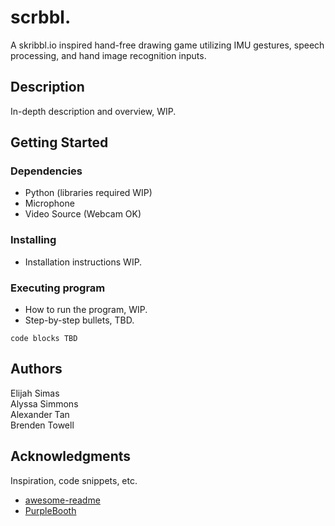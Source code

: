 # scrbbl.

A skribbl.io inspired hand-free drawing game utilizing IMU gestures, speech processing, and hand image recognition inputs.

## Description

In-depth description and overview, WIP.

## Getting Started

### Dependencies

* Python (libraries required WIP)
* Microphone
* Video Source (Webcam OK)

### Installing

* Installation instructions WIP.

### Executing program

* How to run the program, WIP.
* Step-by-step bullets, TBD.
```
code blocks TBD
```

## Authors

Elijah Simas <br />
Alyssa Simmons <br />
Alexander Tan <br />
Brenden Towell <br />

## Acknowledgments

Inspiration, code snippets, etc.
* [awesome-readme](https://github.com/matiassingers/awesome-readme)
* [PurpleBooth](https://gist.github.com/PurpleBooth/109311bb0361f32d87a2)

